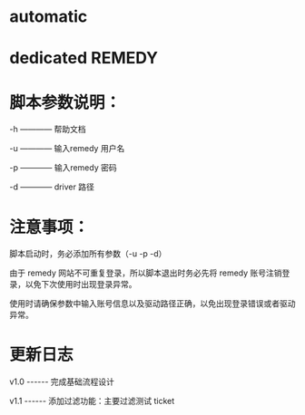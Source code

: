 # automatic
  # dedicated REMEDY


# 脚本参数说明：
  -h ———— 帮助文档
  
  -u ———— 输入remedy 用户名
  
  -p ———— 输入remedy 密码
  
  -d ———— driver 路径

# 注意事项：
  脚本启动时，务必添加所有参数（-u  -p  -d）
  
  由于 remedy 网站不可重复登录，所以脚本退出时务必先将 remedy 账号注销登录，以免下次使用时出现登录异常。

  使用时请确保参数中输入账号信息以及驱动路径正确，以免出现登录错误或者驱动异常。
  
# 更新日志
  v1.0 ------
        完成基础流程设计
     
  v1.1 ------
        添加过滤功能：主要过滤测试 ticket
